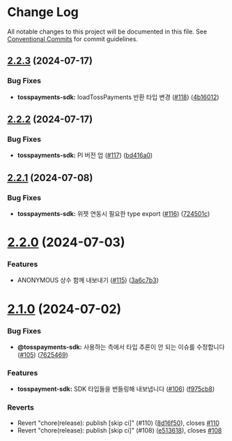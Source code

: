 # Change Log

All notable changes to this project will be documented in this file.
See [Conventional Commits](https://conventionalcommits.org) for commit guidelines.

## [2.2.3](https://github.com/tosspayments/browser-sdk/compare/@tosspayments/tosspayments-sdk@2.2.2...@tosspayments/tosspayments-sdk@2.2.3) (2024-07-17)


### Bug Fixes

* **tosspayments-sdk:** loadTossPayments 반환 타입 변경 ([#118](https://github.com/tosspayments/browser-sdk/issues/118)) ([4b16012](https://github.com/tosspayments/browser-sdk/commit/4b1601206ba77856a1fe0c811f01a4a8700a9f53))





## [2.2.2](https://github.com/tosspayments/browser-sdk/compare/@tosspayments/tosspayments-sdk@2.2.1...@tosspayments/tosspayments-sdk@2.2.2) (2024-07-17)


### Bug Fixes

* **tosspayments-sdk:** PI 버전 업 ([#117](https://github.com/tosspayments/browser-sdk/issues/117)) ([bd416a0](https://github.com/tosspayments/browser-sdk/commit/bd416a0b0407e4a3bdc4bec6379ba99f5120c13a))





## [2.2.1](https://github.com/tosspayments/browser-sdk/compare/@tosspayments/tosspayments-sdk@2.2.0...@tosspayments/tosspayments-sdk@2.2.1) (2024-07-08)


### Bug Fixes

* **tosspayments-sdk:** 위젯 연동시 필요한 type export ([#116](https://github.com/tosspayments/browser-sdk/issues/116)) ([724501c](https://github.com/tosspayments/browser-sdk/commit/724501c8ad79e395d29b0b11191d6e296d0f8134))





# [2.2.0](https://github.com/tosspayments/browser-sdk/compare/@tosspayments/tosspayments-sdk@2.1.0...@tosspayments/tosspayments-sdk@2.2.0) (2024-07-03)


### Features

* ANONYMOUS 상수 함께 내보내기 ([#115](https://github.com/tosspayments/browser-sdk/issues/115)) ([3a6c7b3](https://github.com/tosspayments/browser-sdk/commit/3a6c7b37decc5b7c912430342206eb2c098c868c))





# [2.1.0](https://github.com/tosspayments/browser-sdk/compare/@tosspayments/tosspayments-sdk@2.0.0...@tosspayments/tosspayments-sdk@2.1.0) (2024-07-02)


### Bug Fixes

* **@tosspayments-sdk:** 사용하는 측에서 타입 추론이 안 되는 이슈를 수정합니다 ([#105](https://github.com/tosspayments/browser-sdk/issues/105)) ([7625469](https://github.com/tosspayments/browser-sdk/commit/762546989c7f39b83d5344349f60dbb8be2339e5))


### Features

* **tosspayment-sdk:** SDK 타입들을 번들링해 내보냅니다 ([#106](https://github.com/tosspayments/browser-sdk/issues/106)) ([f975cb8](https://github.com/tosspayments/browser-sdk/commit/f975cb889dcc2f9cdda31c78ac5eff2fa48b5279))


### Reverts

* Revert "chore(release): publish [skip ci]" (#110) ([8d16f50](https://github.com/tosspayments/browser-sdk/commit/8d16f50254ed7d4b23bd8af73d33b487b7607983)), closes [#110](https://github.com/tosspayments/browser-sdk/issues/110)
* Revert "chore(release): publish [skip ci]" (#108) ([e513618](https://github.com/tosspayments/browser-sdk/commit/e513618478149495a586518318565201461fc74e)), closes [#108](https://github.com/tosspayments/browser-sdk/issues/108)
